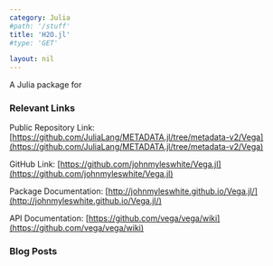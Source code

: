 ```yaml
---
category: Julia
#path: '/stuff'
title: 'H2O.jl'
#type: 'GET'

layout: nil
---
```

A Julia package for 

### Relevant Links

Public Repository Link: [https://github.com/JuliaLang/METADATA.jl/tree/metadata-v2/Vega](https://github.com/JuliaLang/METADATA.jl/tree/metadata-v2/Vega)

GitHub Link: [https://github.com/johnmyleswhite/Vega.jl](https://github.com/johnmyleswhite/Vega.jl)

Package Documentation: [http://johnmyleswhite.github.io/Vega.jl/](http://johnmyleswhite.github.io/Vega.jl/)

API Documentation: [https://github.com/vega/vega/wiki](https://github.com/vega/vega/wiki)

### Blog Posts
